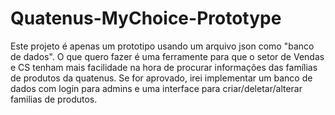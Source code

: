 # Quatenus-MyChoice-Prototype

Este projeto é apenas um prototipo usando um arquivo json como "banco de dados".
O que quero fazer é uma ferramente para que o setor de Vendas e CS tenham mais facilidade na hora de procurar informações das famílias de produtos da quatenus.
Se for aprovado, irei implementar um banco de dados com login para admins e uma interface para criar/deletar/alterar familias de produtos.
